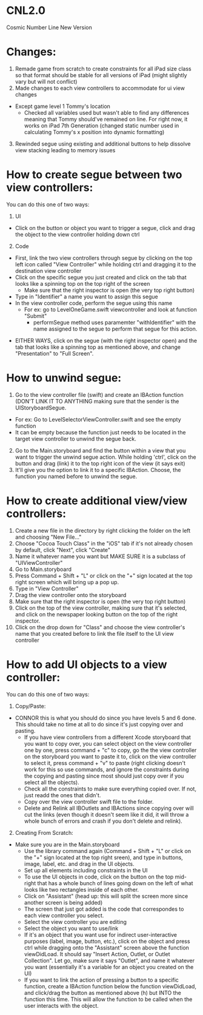 # CNL2.0
Cosmic Number Line New Version

# Changes:
1) Remade game from scratch to create constraints for all iPad size class so that format should be stable for all versions of iPad (might slightly vary but will not conflict)
2) Made changes to each view controllers to accommodate for ui view changes
  - Except game level 1 Tommy's location
    - Checked all variables used but wasn't able to find any differences meaning that Tommy should've remained on line. For right now, it works on iPad 7th Generation (changed static number used in calculating Tommy's x position into dynamic formatting)
3) Rewinded segue using existing and additional buttons to help dissolve view stacking leading to memory issues

# How to create segue between two view controllers:
You can do this one of two ways:
1) UI
  - Click on the button or object you want to trigger a segue, click and drag the object to the view controller holding down ctrl
2) Code
  - First, link the two view controllers through segue by clicking on the top left icon called "View Controller" while holding ctrl and dragging it to the destination view controller
  - Click on the specific segue you just created and click on the tab that looks like a spinning top on the top right of the screen
    - Make sure that the right inspector is open (the very top right button)
  - Type in "Identifier" a name you want to assign this segue
  - In the view controller code, perform the segue using this name
    - For ex: go to LevelOneGame.swift viewcontroller and look at function "Submit"
      - performSegue method uses paramemter "withIdentifier" with the name assigned to the segue to perform that segue for this action.
* EITHER WAYS, click on the segue (with the right inspector open) and the tab that looks like a spinning top as mentioned above, and change "Presentation" to "Full Screen".

# How to unwind segue:
1) Go to the view controller file (swift) and create an IBAction function (DON'T LINK IT TO ANYTHING making sure that the sender is the UIStoryboardSegue.
- For ex: Go to LevelSelectorViewController.swift and see the empty function
- It can be empty because the function just needs to be located in the target view controller to unwind the segue back.
2) Go to the Main.storyboard and find the button within a view that you want to trigger the unwind segue action. While holding 'ctrl', click on the button and drag (link) it to the top right icon of the view (it says exit)
3) It'll give you the option to link it to a specific IBAction. Choose, the function you named before to unwind the segue.

# How to create additional view/view controllers:
1) Create a new file in the directory by right clicking the folder on the left and choosing "New File..."
2) Choose "Cocoa Touch Class" in the "iOS" tab if it's not already chosen by default, click "Next", click "Create"
3) Name it whatever name you want but MAKE SURE it is a subclass of "UIViewController"
4) Go to Main.storyboard
5) Press Command + Shift + "L" or click on the "+" sign located at the top right screen which will bring up a pop up.
6) Type in "View Controller"
7) Drag the view controller onto the storyboard
8) Make sure that the right inspector is open (the very top right button)
9) Click on the top of the view controller, making sure that it's selected, and click on the newspaper looking button on the top of the right inspector.
10) Click on the drop down for "Class" and choose the view controller's name that you created before to link the file itself to the UI view controller

# How to add UI objects to a view controller:
You can do this one of two ways:
1) Copy/Paste:
  - CONNOR this is what you should do since you have levels 5 and 6 done. This should take no time at all to do since it's just copying over and pasting.
    - If you have view controllers from a different Xcode storyboard that you want to copy over, you can select object on the view controller one by one, press command + "c" to copy, go the the view controller on the storyboard you want to paste it to, click on the view controller to select it, press command + "v" to paste (right clicking doesn't work for this so use commands, and ignore the constraints during the copying and pasting since most should just copy over if you select all the objects).
    - Check all the constraints to make sure everything copied over. If not, just readd the ones that didn't.
    - Copy over the view controller swift file to the folder.
    - Delete and Relink all IBOutlets and IBActions since copying over will cut the links (even though it doesn't seem like it did, it will throw a whole bunch of errors and crash if you don't delete and relink).

2) Creating From Scratch:
  - Make sure you are in the Main.storyboard
    - Use the library command again (Command + Shift + "L" or click on the "+" sign located at the top right sreen), and type in buttons, image, label, etc. and drag in the UI objects.
    - Set up all elements including constraints in the UI
    - To use the UI objects in code, click on the button on the top mid-right that has a whole bunch of lines going down on the left of what looks like two rectangles inside of each other.
    - Click on "Assistant" (head up: this will split the screen more since another screen is being added)
    - The screen that just got added is the code that correspondes to each view controller you select. 
    - Select the view controller you are editing
    - Select the object you want to use/link
    - If it's an object that you want use for indirect user-interactive purposes (label, image, button, etc.), click on the object and press ctrl while dragging onto the "Assistant" screen above the function viewDidLoad. It should say "Insert Action, Outlet, or Outlet Collection". Let go, make sure it says "Outlet", and name it whatever you want (essentially it's a variable for an object you created on the UI)
    - If you want to link the action of pressing a button to a specific function, create a IBAction function below the function viewDidLoad, and click/drag the button as mentioned above (h) but INTO the function this time. This will allow the function to be called when the user interacts with the object.

